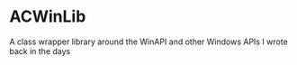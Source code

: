 # ACWinLib
A class wrapper library around the WinAPI and other Windows APIs I wrote back in the days

